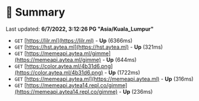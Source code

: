 # 📖 Summary
Last updated: **6/7/2022, 3:12:26 PG "Asia/Kuala_Lumpur"**

- `GET` [https://lilr.ml](https://lilr.ml) - **Up** (6366ms)
- `GET` [https://hst.aytea.ml](https://hst.aytea.ml) - **Up** (321ms)
- `GET` [https://memeapi.aytea.ml/gimme](https://memeapi.aytea.ml/gimme) - **Up** (644ms)
- `GET` [https://color.aytea.ml/4b31d6.png](https://color.aytea.ml/4b31d6.png) - **Up** (1722ms)
- `GET` [https://memeapi.aytea.ml](https://memeapi.aytea.ml) - **Up** (316ms)
- `GET` [https://memeapi.aytea14.repl.co/gimme](https://memeapi.aytea14.repl.co/gimme) - **Up** (236ms)
